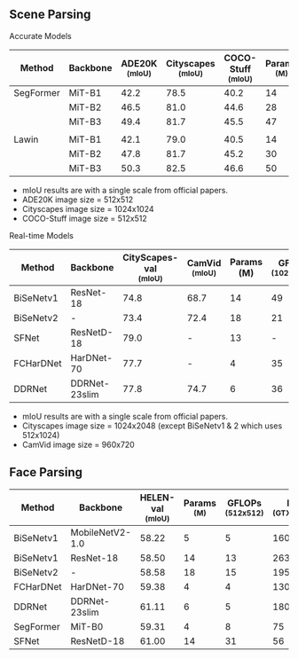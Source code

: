 ## Scene Parsing

Accurate Models

Method | Backbone | ADE20K <br><sup>(mIoU) | Cityscapes <br><sup>(mIoU) | COCO-Stuff <br><sup>(mIoU) |Params <br><sup>(M) | GFLOPs <br><sup>(512x512) | GFLOPs <br><sup>(1024x1024) | Weights
--- | --- | --- | --- | --- | --- | --- | --- | ---
SegFormer | MiT-B1 | 42.2 | 78.5 | 40.2 | 14 | 16 | 244 | [ade][segformerb1]
|| MiT-B2 | 46.5 | 81.0 | 44.6 | 28 | 62 | 717 | [ade][segformerb2] 
|| MiT-B3 | 49.4 | 81.7 | 45.5 | 47 | 79 | 963 | [ade][segformerb3]
||
Lawin | MiT-B1 | 42.1 | 79.0 | 40.5 | 14 | 13 | 218 | -
|| MiT-B2 | 47.8 | 81.7 | 45.2 | 30 | 45 | 563 | -
|| MiT-B3 | 50.3 | 82.5 | 46.6 | 50 | 62 | 809 | -

* mIoU results are with a single scale from official papers.
* ADE20K image size = 512x512
* Cityscapes image size = 1024x1024
* COCO-Stuff image size = 512x512

Real-time Models

Method | Backbone | CityScapes-val <br><sup>(mIoU) | CamVid <br><sup>(mIoU) | Params (M) | GFLOPs <br><sup>(1024x2048) | Weights
--- | --- | --- | --- | --- | --- | --- 
BiSeNetv1 | ResNet-18 | 74.8 | 68.7 | 14 | 49 | -
BiSeNetv2 | - | 73.4 | 72.4 | 18 | 21 | -
SFNet | ResNetD-18 | 79.0 | - | 13 | - | -
FCHarDNet | HarDNet-70 | 77.7 | - | 4 | 35 | -
DDRNet | DDRNet-23slim | 77.8 | 74.7 | 6 | 36 | [cityscapes][ddrnet]

* mIoU results are with a single scale from official papers.
* Cityscapes image size = 1024x2048 (except BiSeNetv1 & 2 which uses 512x1024)
* CamVid image size = 960x720


## Face Parsing

Method | Backbone | HELEN-val <br><sup>(mIoU) | Params <br><sup>(M) | GFLOPs <br><sup>(512x512) | FPS <br><sup>(GTX1660ti) | Weights
--- | --- | --- | --- | --- | --- | --- 
BiSeNetv1 | MobileNetV2-1.0 | 58.22 | 5 | 5 | 160 | [pt](https://drive.google.com/file/d/1gE1Ot0O0nzXNABYdTuThRi-BU3_VHuMy/view?usp=sharing)
BiSeNetv1 | ResNet-18 | 58.50 | 14 | 13 | 263 | [pt](https://drive.google.com/file/d/1HMC6OiFPc-aYwhlHlPYoXa-VCR3r2WPQ/view?usp=sharing)
BiSeNetv2 | - | 58.58 | 18 | 15 | 195 | [pt](https://drive.google.com/file/d/1cf-W_2m-vfxMRZ0mFQjEwhOglURpH7m6/view?usp=sharing)
FCHarDNet | HarDNet-70 | 59.38 | 4 | 4 | 130 | [pt](https://drive.google.com/file/d/1XTzpXairzUlQd3i91jOVmSDLs8Zd33jT/view?usp=sharing)
DDRNet | DDRNet-23slim | 61.11 | 6 | 5 | 180 | [pt](https://drive.google.com/file/d/1SdOgVvgYrp8UFztHWN6dHH0MhP8zqnyh/view?usp=sharing)\|[tflite(fp32)](https://drive.google.com/file/d/13yEnXjuv3hKY1cv1ycrjPUFNVyiJM89T/view?usp=sharing)\|[tflite(fp16)](https://drive.google.com/file/d/1IHdjt9wegKiDFvq9l1wglywvM8U0CFdo/view?usp=sharing)\|[tflite(int8)](https://drive.google.com/file/d/1NwPPzz_65YPcSfCfyXx7DiYeCMJMWKeH/view?usp=sharing)
SegFormer | MiT-B0 | 59.31 | 4 | 8 | 75 | [pt](https://drive.google.com/file/d/1uGRjPgX8wcHJlPalFntZOjG0Toxj0msO/view?usp=sharing)
SFNet | ResNetD-18 | 61.00 | 14 | 31 | 56 | [pt](https://drive.google.com/file/d/13w42DgI4PJ05bkWY9XCK_skSGMsmXroj/view?usp=sharing)


[ddrnet]: https://drive.google.com/file/d/17IMQS23StRcIvMXmjNwEcU9uGXuviGY-/view?usp=sharing
[segformerb3]: https://drive.google.com/file/d/1-OmW3xRD3WAbJTzktPC-VMOF5WMsN8XT/view?usp=sharing
[segformerb2]: https://drive.google.com/file/d/1AcgEK5aWMJzpe8tsfauqhragR0nBHyPh/view?usp=sharing
[segformerb1]: https://drive.google.com/file/d/18PN_P3ajcJi_5Q2v8b4BP9O4VdNCpt6m/view?usp=sharing